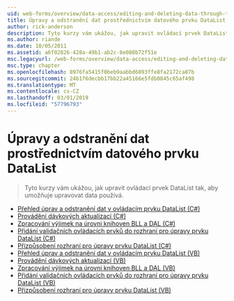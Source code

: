 ```yaml
---
uid: web-forms/overview/data-access/editing-and-deleting-data-through-the-datalist/index
title: Úpravy a odstranění dat prostřednictvím datového prvku DataList | Dokumentace Microsoftu
author: rick-anderson
description: Tyto kurzy vám ukážou, jak upravit ovládací prvek DataList tak, aby umožňuje upravovat data používá.
ms.author: riande
ms.date: 10/05/2011
ms.assetid: a6f02826-428a-49b1-ab2c-8e080b72f51e
msc.legacyurl: /web-forms/overview/data-access/editing-and-deleting-data-through-the-datalist
msc.type: chapter
ms.openlocfilehash: 8976fa5415f0beb9aabbd6893ffe8fa2172ca87b
ms.sourcegitcommit: 24b1f6decbb17bb22a45166e5fdb0845c65af498
ms.translationtype: MT
ms.contentlocale: cs-CZ
ms.lasthandoff: 03/01/2019
ms.locfileid: "57796793"
---
```

<a name="editing-and-deleting-data-through-the-datalist"></a>Úpravy a odstranění dat prostřednictvím datového prvku DataList
====================
> Tyto kurzy vám ukážou, jak upravit ovládací prvek DataList tak, aby umožňuje upravovat data používá.


- [Přehled úprav a odstranění dat v ovládacím prvku DataList (C#)](an-overview-of-editing-and-deleting-data-in-the-datalist-cs.md)
- [Provádění dávkových aktualizací (C#)](performing-batch-updates-cs.md)
- [Zpracování výjimek na úrovni knihoven BLL a DAL (C#)](handling-bll-and-dal-level-exceptions-cs.md)
- [Přidání validačních ovládacích prvků do rozhraní pro úpravy prvku DataList (C#)](adding-validation-controls-to-the-datalist-s-editing-interface-cs.md)
- [Přizpůsobení rozhraní pro úpravy prvku DataList (C#)](customizing-the-datalist-s-editing-interface-cs.md)
- [Přehled úprav a odstranění dat v ovládacím prvku DataList (VB)](an-overview-of-editing-and-deleting-data-in-the-datalist-vb.md)
- [Provádění dávkových aktualizací (VB)](performing-batch-updates-vb.md)
- [Zpracování výjimek na úrovni knihoven BLL a DAL (VB)](handling-bll-and-dal-level-exceptions-vb.md)
- [Přidání validačních ovládacích prvků do rozhraní pro úpravy prvku DataList (VB)](adding-validation-controls-to-the-datalist-s-editing-interface-vb.md)
- [Přizpůsobení rozhraní pro úpravy prvku DataList (VB)](customizing-the-datalist-s-editing-interface-vb.md)
